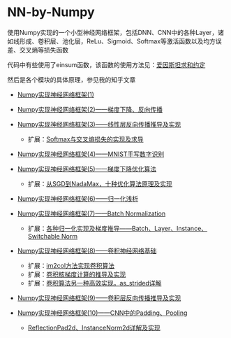 # NN-by-Numpy
使用Numpy实现的一个小型神经网络框架，包括DNN、CNN中的各种Layer，诸如线形成、卷积层、池化层，ReLu、Sigmoid、Softmax等激活函数以及均方误差、交叉熵等损失函数

代码中有些使用了einsum函数，该函数的使用方法见：[爱因斯坦求和约定](https://zhuanlan.zhihu.com/p/71639781)

然后是各个模块的具体原理，参见我的知乎文章
- [Numpy实现神经网络框架(1)](https://zhuanlan.zhihu.com/p/67716530)
- [Numpy实现神经网络框架(2)——梯度下降、反向传播](https://zhuanlan.zhihu.com/p/74233026)
- [Numpy实现神经网络框架(3)——线性层反向传播推导及实现](https://zhuanlan.zhihu.com/p/67854272)
  - 扩展：[Softmax与交叉熵损失的实现及求导](https://zhuanlan.zhihu.com/p/67759205)
- [Numpy实现神经网络框架(4)——MNIST手写数字识别](https://zhuanlan.zhihu.com/p/67972253)
- [Numpy实现神经网络框架(5)——梯度下降优化算法](https://zhuanlan.zhihu.com/p/68093219)
  - 扩展：[从SGD到NadaMax，十种优化算法原理及实现](https://zhuanlan.zhihu.com/p/81020717)
  
  
- [Numpy实现神经网络框架(6)——归一化浅析](https://zhuanlan.zhihu.com/p/68211390)
- [Numpy实现神经网络框架(7)——Batch Normalization](https://zhuanlan.zhihu.com/p/68685625)
  - 扩展：[各种归一化实现及梯度推导——Batch、Layer、Instance、Switchable Norm](https://zhuanlan.zhihu.com/p/74907399)
- [Numpy实现神经网络框架(8)——卷积神经网络基础](https://zhuanlan.zhihu.com/p/69229755)
  - 扩展：[im2col方法实现卷积算法](https://zhuanlan.zhihu.com/p/63974249)
  - 扩展：[卷积核梯度计算的推导及实现](https://zhuanlan.zhihu.com/p/64248652)
  - 扩展：[卷积算法另一种高效实现，as_strided详解](https://zhuanlan.zhihu.com/p/64933417)
- [Numpy实现神经网络框架(9)——卷积层反向传播推导及实现](https://zhuanlan.zhihu.com/p/70246295)
- [Numpy实现神经网络框架(10)——CNN中的Padding、Pooling](https://zhuanlan.zhihu.com/p/70713747)
  - [ReflectionPad2d、InstanceNorm2d详解及实现](https://zhuanlan.zhihu.com/p/66989411)

